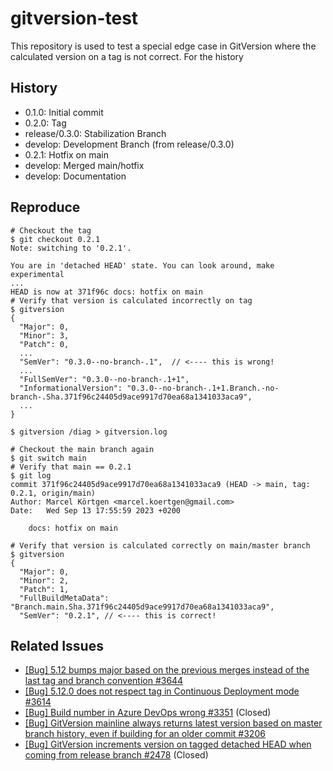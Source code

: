 # gitversion-test

This repository is used to test a special edge case in GitVersion where the calculated version on a tag is not correct.
For the history

## History

- 0.1.0: Initial commit
- 0.2.0: Tag
- release/0.3.0: Stabilization Branch
- develop: Development Branch (from release/0.3.0)
- 0.2.1: Hotfix on main
- develop: Merged main/hotfix
- develop: Documentation

## Reproduce

```shell
# Checkout the tag
$ git checkout 0.2.1
Note: switching to '0.2.1'.

You are in 'detached HEAD' state. You can look around, make experimental
...
HEAD is now at 371f96c docs: hotfix on main
# Verify that version is calculated incorrectly on tag
$ gitversion
{
  "Major": 0,
  "Minor": 3,
  "Patch": 0,
  ...
  "SemVer": "0.3.0--no-branch-.1",  // <---- this is wrong!
  ...
  "FullSemVer": "0.3.0--no-branch-.1+1",
  "InformationalVersion": "0.3.0--no-branch-.1+1.Branch.-no-branch-.Sha.371f96c24405d9ace9917d70ea68a1341033aca9",
  ...
}

$ gitversion /diag > gitversion.log

# Checkout the main branch again
$ git switch main
# Verify that main == 0.2.1
$ git log
commit 371f96c24405d9ace9917d70ea68a1341033aca9 (HEAD -> main, tag: 0.2.1, origin/main)
Author: Marcel Körtgen <marcel.koertgen@gmail.com>
Date:   Wed Sep 13 17:55:59 2023 +0200

    docs: hotfix on main

# Verify that version is calculated correctly on main/master branch
$ gitversion
{
  "Major": 0,
  "Minor": 2,
  "Patch": 1,
  "FullBuildMetaData": "Branch.main.Sha.371f96c24405d9ace9917d70ea68a1341033aca9",
  "SemVer": "0.2.1", // <---- this is correct!
```

## Related Issues

- [[Bug] 5.12 bumps major based on the previous merges instead of the last tag and branch convention #3644](https://github.com/GitTools/GitVersion/issues/3644)
- [[Bug] 5.12.0 does not respect tag in Continuous Deployment mode #3614](https://github.com/GitTools/GitVersion/issues/3614)
- [[Bug] Build number in Azure DevOps wrong #3351](https://github.com/GitTools/GitVersion/issues/3351) (Closed)
- [[Bug] GitVersion mainline always returns latest version based on master branch history, even if building for an older commit #3206](https://github.com/GitTools/GitVersion/issues/3206)
- [[Bug] GitVersion increments version on tagged detached HEAD when coming from release branch #2478](https://github.com/GitTools/GitVersion/issues/2478) (Closed)
